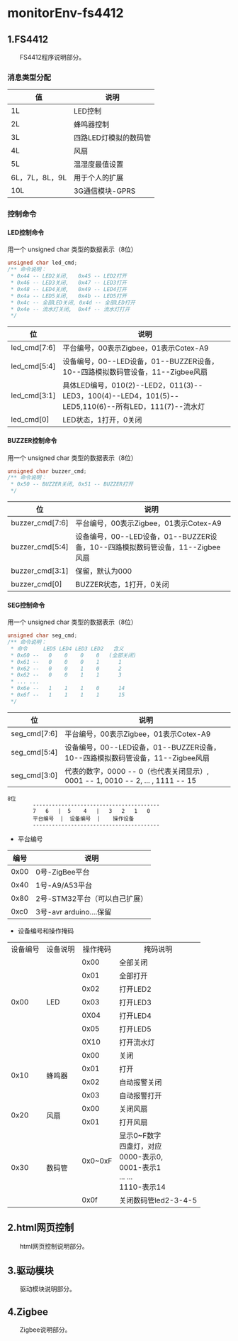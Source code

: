 # monitorEnv-fs4412


## 1.FS4412

&emsp;&emsp;FS4412程序说明部分。

### 消息类型分配

|值|说明|
|--|--|
|1L           |LED控制            |
|2L           |蜂鸣器控制          |
|3L           |四路LED灯模拟的数码管|
|4L           |风扇               |
|5L           |温湿度最值设置       |
|6L，7L，8L，9L|用于个人的扩展       |
|10L          |3G通信模块-GPRS     |

### 控制命令

#### LED控制命令

用一个 unsigned char 类型的数据表示（8位）

```c
unsigned char led_cmd;
/** 命令说明：
 * 0x44 -- LED2关闭,   0x45 -- LED2打开
 * 0x46 -- LED3关闭,   0x47 -- LED3打开
 * 0x48 -- LED4关闭,   0x49 -- LED4打开
 * 0x4a -- LED5关闭,   0x4b -- LED5打开
 * 0x4c -- 全部LED关闭, 0x4d -- 全部LED打开
 * 0x4e -- 流水灯关闭,  0x4f -- 流水灯打开
 */
```

|位|说明|
|--|--|
| led_cmd[7:6]|平台编号，00表示Zigbee，01表示Cotex-A9|
| led_cmd[5:4]|设备编号，00--LED设备，01--BUZZER设备，10--四路模拟数码管设备，11--Zigbee风扇|
| led_cmd[3:1]|具体LED编号，010(2)--LED2，011(3)--LED3，100(4)--LED4，101(5)--LED5,110(6)--所有LED，111(7)--流水灯|
| led_cmd[0]  |LED状态，1打开，0关闭|


#### BUZZER控制命令

用一个 unsigned char 类型的数据表示（8位）

```c
unsigned char buzzer_cmd;
/** 命令说明：
 * 0x50 -- BUZZER关闭, 0x51 -- BUZZER打开
 */
```

|位|说明|
|--|--|
| buzzer_cmd[7:6]|平台编号，00表示Zigbee，01表示Cotex-A9|
| buzzer_cmd[5:4]|设备编号，00--LED设备，01--BUZZER设备，10--四路模拟数码管设备，11--Zigbee风扇|
| buzzer_cmd[3:1]|保留，默认为000|
| buzzer_cmd[0]  |BUZZER状态，1打开，0关闭|

#### SEG控制命令

用一个 unsigned char 类型的数据表示（8位）

```c
unsigned char seg_cmd;
/** 命令说明：
 * 命令     LED5 LED4 LED3 LED2   含义
 * 0x60 --   0    0    0    0   (全部关闭)
 * 0x61 --   0    0    0    1      1
 * 0x62 --   0    0    1    0      2
 * 0x62 --   0    0    1    1      3
 * ... ... 
 * 0x6e --   1    1    1    0      14
 * 0x6f --   1    1    1    1      15
 */
```

|位|说明|
|--|--|
|seg_cmd[7:6]|平台编号，00表示Zigbee，01表示Cotex-A9|
|seg_cmd[5:4]|设备编号，00--LED设备，01--BUZZER设备，10--四路模拟数码管设备，11--Zigbee风扇|
|seg_cmd[3:0]|代表的数字，0000 -- 0（也代表关闭显示）, 0001 -- 1, 0010 -- 2, ... , 1111 -- 15|


```
8位
		----------------------------------------
		7	6	|  5	4	|	3	2	1	0
		平台编号  |  设备编号  |	操作设备
		----------------------------------------
```

- 平台编号

|编号|说明|
|--|--|	
|0x00|0号-ZigBee平台|
|0x40|1号-A9/A53平台|
|0x80|2号-STM32平台（可以自己扩展）|
|0xc0|3号-avr arduino....保留|

- 设备编号和操作掩码

<table>
	<tr><td align="center">设备编号</td><td align="center">设备说明</td><td align="center">操作掩码</td><td align="center">掩码说明</td></tr>
	<tr><td align="left" rowspan=7>0x00	 </td><td align="left" rowspan=7>LED</td><td align="left">0x00</td><td align="left">全部关闭</td></tr>
	<tr><td align="left">0x01</td><td align="left">全部打开</td></tr>
	<tr><td align="left">0x02</td><td align="left">打开LED2</td></tr>
	<tr><td align="left">0x03</td><td align="left">打开LED3</td></tr>
	<tr><td align="left">0X04</td><td align="left">打开LED4</td></tr>
	<tr><td align="left">0x05</td><td align="left">打开LED5</td></tr>
	<tr><td align="left">0X10</td><td align="left">打开流水灯</td></tr>
	<tr><td align="left" rowspan=4>0x10	 </td><td align="left" rowspan=4>蜂鸣器</td><td align="left">0x00</td><td align="left">关闭</td></tr>
	<tr><td align="left">0x01</td><td align="left">打开</td></tr>
	<tr><td align="left">0x02</td><td align="left">自动报警关闭</td></tr>
	<tr><td align="left">0x03</td><td align="left">自动报警打开</td></tr>
	<tr><td align="left" rowspan=2>0x20	 </td><td align="left" rowspan=2>风扇</td><td align="left">0x00</td><td align="left">关闭风扇</td></tr>
	<tr><td align="left">0x01</td><td align="left">打开风扇</td></tr>		
	<tr><td align="left" rowspan=2>0x30	 </td><td align="left" rowspan=2>数码管</td><td align="left">0x0~0xF </td><td align="left">显示0~F数字<br>四盏灯，对应<br>0000-表示0,<br>0001-表示1<br>... ...<br>1110-表示14</td></tr>
	<tr><td align="left">0x0f</td><td align="left">关闭数码管led2-3-4-5</td></tr>
</table>

## 2.html网页控制

&emsp;&emsp;html网页控制说明部分。

## 3.驱动模块

&emsp;&emsp;驱动模块说明部分。


## 4.Zigbee

&emsp;&emsp;Zigbee说明部分。